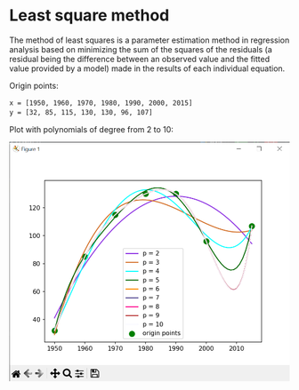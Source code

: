 # Least square method

The method of least squares is a parameter estimation method in regression analysis based on minimizing the sum of the squares of the residuals (a residual being the difference between an observed value and the fitted value provided by a model) made in the results of each individual equation.  

Origin points:  

```txt
x = [1950, 1960, 1970, 1980, 1990, 2000, 2015]
y = [32, 85, 115, 130, 130, 96, 107]
```

Plot with polynomials of degree from 2 to 10:

![plot](img/plot.png)  
